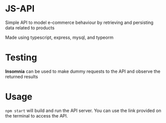 # JS-API
 Simple API to model e-commerce behaviour by retrieving and persisting data related to products
 
 Made using typescript, express, mysql, and typeorm


# Testing

**Insomnia** can be used to make dummy requests to the API and observe the returned results

# Usage
``` npm start ``` will build and run the API server. You can use the link provided on the terminal to access the API.